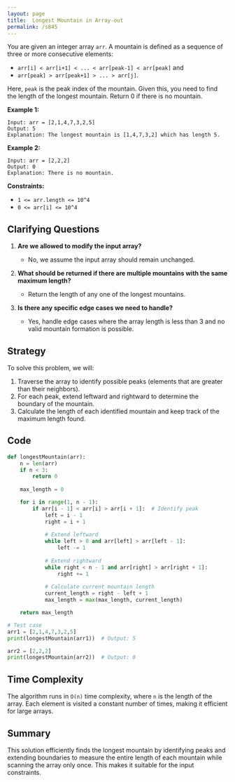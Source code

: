 ```yaml
---
layout: page
title:  Longest Mountain in Array-out
permalink: /s845
---
```

You are given an integer array `arr`. A mountain is defined as a sequence of three or more consecutive elements:
- `arr[i] < arr[i+1] < ... < arr[peak-1] < arr[peak]` and
- `arr[peak] > arr[peak+1] > ... > arr[j]`.

Here, `peak` is the peak index of the mountain. Given this, you need to find the length of the longest mountain. Return 0 if there is no mountain.

**Example 1:**
```
Input: arr = [2,1,4,7,3,2,5]
Output: 5
Explanation: The longest mountain is [1,4,7,3,2] which has length 5.
```

**Example 2:**
```
Input: arr = [2,2,2]
Output: 0
Explanation: There is no mountain.
```

**Constraints:**
- `1 <= arr.length <= 10^4`
- `0 <= arr[i] <= 10^4`

## Clarifying Questions
1. **Are we allowed to modify the input array?**
   - No, we assume the input array should remain unchanged.

2. **What should be returned if there are multiple mountains with the same maximum length?**
   - Return the length of any one of the longest mountains.

3. **Is there any specific edge cases we need to handle?**
   - Yes, handle edge cases where the array length is less than 3 and no valid mountain formation is possible.

## Strategy
To solve this problem, we will:
1. Traverse the array to identify possible peaks (elements that are greater than their neighbors).
2. For each peak, extend leftward and rightward to determine the boundary of the mountain.
3. Calculate the length of each identified mountain and keep track of the maximum length found.

## Code
```python
def longestMountain(arr):
    n = len(arr)
    if n < 3:
        return 0
    
    max_length = 0

    for i in range(1, n - 1):
        if arr[i - 1] < arr[i] > arr[i + 1]:  # Identify peak
            left = i - 1
            right = i + 1
            
            # Extend leftward
            while left > 0 and arr[left] > arr[left - 1]:
                left -= 1
                
            # Extend rightward
            while right < n - 1 and arr[right] > arr[right + 1]:
                right += 1
                
            # Calculate current mountain length
            current_length = right - left + 1
            max_length = max(max_length, current_length)

    return max_length

# Test case
arr1 = [2,1,4,7,3,2,5]
print(longestMountain(arr1))  # Output: 5

arr2 = [2,2,2]
print(longestMountain(arr2))  # Output: 0
```

## Time Complexity
The algorithm runs in `O(n)` time complexity, where `n` is the length of the array. Each element is visited a constant number of times, making it efficient for large arrays.

## Summary
This solution efficiently finds the longest mountain by identifying peaks and extending boundaries to measure the entire length of each mountain while scanning the array only once. This makes it suitable for the input constraints.